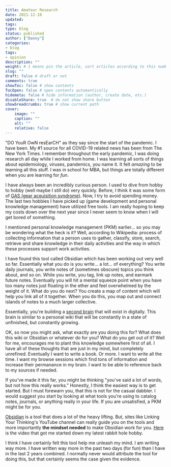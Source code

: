 ```yaml
---
title: Amateur Research
date: 2021-12-10
updated:
tags:
type: blog
status: published
author: ["Danny"]
categories: 
- blog
tags: 
- opinion
description: ""
weight: # 1 means pin the article, sort articles according to this number
slug: ""
draft: false # draft or not
comments: true
showToc: false # show contents
TocOpen: false # open contents automantically
hidemeta: false # hide information (author, create date, etc.)
disableShare: true	# do not show share button
showbreadcrumbs: true # show current path
cover:
    image: ""
    caption: ""
    alt: ""
    relative: false
---
```


"DO YouR OwN resEarCH" as they say since the start of the pandemic. I have been. My #1 source for all COVID-19 related news has been from The New York Times. I remember throughout the early pandemic, I was doing research all day while I worked from home. I was learning all sorts of things about epidemiology, viruses, pandemics, you name it. It felt _amazing_ to be learning all this stuff. I was in school for MBA, but things are totally different when you are learning for _fun_.

I have always been an incredibly curious person. I used to dive from hobby to hobby (well maybe I still do) very quickly. Before, I think it was some form of [GAS (gear acquisition syndrome)](https://library.oapen.org/handle/20.500.12657/48282). Now, I try to avoid spending money. The last two hobbies I have picked up (game development and personal knowledge management) have utilized free tools. I am really hoping to keep my costs down over the next year since I never seem to know when I will get bored of something.

I mentioned personal knowledge management (PKM) earlier... so you may be wondering what the heck is it? Well, according to Wikipedia: process of collecting information that a person uses to gather, classify, store, search, retrieve and share knowledge in their daily activities and the way in which these processes support work activities.

I have found this tool called Obsidian which has been working out very well so far. Essentially what you do is you write... a lot... of everything? You write daily journals, you write notes of (sometimes obscure) topics you think about, and so on. While you write, you tag, link up notes, and earmark future notes. Eventually you will hit a mental squeeze point when you have too many notes just floating in the ether and feel overwhelmed by the weight of it. What do you do next? You create a map of content which will help you link all of it together. When you do this, you map out and connect islands of notes to a much larger collective.

Essentially, you're building a [second brain](https://dev.to/einargudnig/building-my-second-brain-with-obsidian-pt-i-4oc2) that will exist in digitally. This brain is similar to a personal wiki that will be constantly in a state of unfinished, but constantly growing.

OK, so now you might ask, what exactly are you doing this for? What does this wiki or Obsidian or whatever do for you? What do you get out of it? Well for me, encourages me to plant this knowledge somewhere first of all. I have all of these thoughts that are just in my mind, but completely unrefined. Eventually I want to write a book. Or more. I want to write all the time. I want my browse sessions which find tons of information and increase their permanance in my brain. I want to be able to reference back to my sources if needed.

If you've made it this far, you might be thinking "you've said a lot of words, but not how this really works." Honestly, I think the easiest way is to get started. But I must forewarn you, that this is not for the casual dabbler. I would suggest you start by looking at what tools you're using to catalog notes, journals, or anything really in your life. If you are unsatisfied, a PKM might be for you.

[Obsidian](https://obsidian.md/) is a tool that does a lot of the heavy lifting. But, sites like Linking Your Thinking's YouTube channel can really guide you on the tools and more importantly **the mindset needed** to make Obsidian work for you. [Here](https://www.youtube.com/watch?v=QgbLb6QCK88) is the video that got me started down my latest rabbit hole hobby.

I think I have certainly felt this tool help me unleash my mind. I am writing way more. I have written way more in the past two days (for fun) than I have in the last 2 years combined. I normally never would attribute the tool for doing this, but that certainly seems the case given the evidence.
